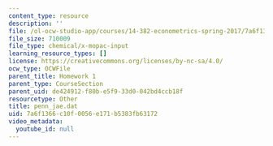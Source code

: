 ```yaml
---
content_type: resource
description: ''
file: /ol-ocw-studio-app/courses/14-382-econometrics-spring-2017/7a6f1366c10f0056e171b5383fb63172_penn_jae.dat
file_size: 710009
file_type: chemical/x-mopac-input
learning_resource_types: []
license: https://creativecommons.org/licenses/by-nc-sa/4.0/
ocw_type: OCWFile
parent_title: Homework 1
parent_type: CourseSection
parent_uid: de424912-f80b-e5f9-33d0-042bd4ccb18f
resourcetype: Other
title: penn_jae.dat
uid: 7a6f1366-c10f-0056-e171-b5383fb63172
video_metadata:
  youtube_id: null
---
```


